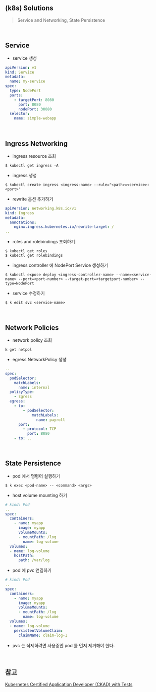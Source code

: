 ## (k8s) Solutions
> Service and Networking, State Persistence

<br>

## Service
- service 생성
```yaml
apiVersion: v1
kind: Service
metadata:
  name: my-service
spec:
  type: NodePort
  ports:
    - targetPort: 8080
      port: 8080
      nodePort: 30080
  selector:
    name: simple-webapp
```

<br>

## Ingress Networking
- ingress resource 조회
```shell
$ kubectl get ingress -A
```
- ingress 생성
```shell
$ kubectl create ingress <ingress-name> --rule="<path>=<service>:<port>"
```
- rewrite 옵션 추가하기
```yaml
apiVersion: networking.k8s.io/v1
kind: Ingress
metadata:
  annotations:
    nginx.ingress.kubernetes.io/rewrite-target: /
..
```
- roles and rolebindings 조회하기
```shell
$ kubectl get roles
$ kubectl get rolebindings
```
- ingress controller 에 NodePort Service 생성하기
```shell
$ kubectl expose deploy <ingress-controller-name> --name=<service-name> --port=<port-number> --target-port=<targetport-number> --type=NodePort 
```
- service 수정하기
```shell
$ k edit svc <service-name>
```

<br>

## Network Policies
- network policy 조회
```shell
k get netpol
```
- egress NetworkPolicy 생성
```yaml
..
spec:
  podSelector:
    matchLabels:
      name: internal
  policyType:
    - Egress
  egress:
    - to:
        - podSelector:
            matchLabels:
              name: payroll
      port:
        - protocol: TCP
          port: 8080
    - to: ..
```

<br>

## State Persistence
- pod 에서 명령어 실행하기
```shell
$ k exec <pod-name> -- <command> <args>
```
- host volume mounting 하기
```yaml
# kind: Pod 
..
spec:
  containers:
    - name: myapp
      image: myapp
      volumeMounts:
      - mountPath: /log
        name: log-volume
  volumes:
  - name: log-volume
    hostPath:
      path: /var/log
```
- pod 에 pvc 연결하기
```yaml
# kind: Pod
..
spec:
  containers:
    - name: myapp
      image: myapp
      volumeMounts:
      - mountPath: /log
        name: log-volume
  volumes:
  - name: log-volume
    persistentVolumeClaim:
      claimName: claim-log-1
```
- pvc 는 삭제하려면 사용중인 pod 를 먼저 제거해야 한다.


<br>

## 참고
[Kubernetes Certified Application Developer (CKAD) with Tests](https://www.udemy.com/share/1013BQ3@FHcQPh5fdtPOTP1ZXYZVcotPtN9ZvIN1IS37fa49ax7L0Kti3Q1cVKrL8WjJxV0YjA==/)